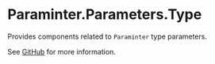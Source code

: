 # Paraminter.Parameters.Type

Provides components related to `Paraminter` type parameters.

See [GitHub](https://github.com/Paraminter/Paraminter.Parameters.Type) for more information.